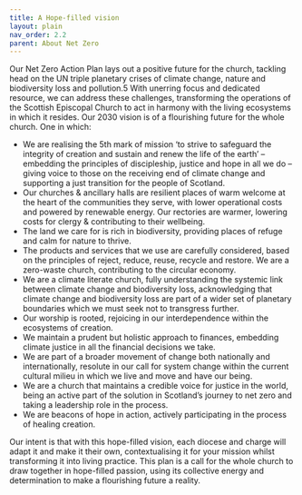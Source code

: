 ```yaml
---
title: A Hope-filled vision
layout: plain
nav_order: 2.2
parent: About Net Zero
---
```


Our Net Zero Action Plan lays out a positive future for the church, tackling head on the UN triple planetary crises of climate change, nature and biodiversity loss and pollution.5 With unerring focus and dedicated resource, we can address these challenges, transforming the operations of the Scottish Episcopal Church to act in harmony with the living ecosystems in which it resides.
Our 2030 vision is of a flourishing future for the whole church. One in which:

* We are realising the 5th mark of mission ‘to strive to safeguard the integrity of creation and sustain and renew the life of the earth’ – embedding the principles of discipleship, justice and hope in all we do – giving voice to those on the receiving end of climate change and supporting a just transition for the people of Scotland.
* Our churches & ancillary halls are resilient places of warm welcome at the heart of the communities they serve, with lower operational costs and powered by renewable energy. Our rectories are warmer, lowering costs for clergy & contributing to their wellbeing.
* The land we care for is rich in biodiversity, providing places of refuge and calm for nature to thrive.
* The products and services that we use are carefully considered, based on the principles of reject, reduce, reuse, recycle and restore. We are a zero-waste church, contributing to the circular economy.
* We are a climate literate church, fully understanding the systemic link between climate change and biodiversity loss, acknowledging that climate change and biodiversity loss are part of a wider set of planetary boundaries which we must seek not to transgress further.
* Our worship is rooted, rejoicing in our interdependence within the ecosystems of creation.
* We maintain a prudent but holistic approach to finances, embedding climate justice in all the financial decisions we take.
* We are part of a broader movement of change both nationally and internationally, resolute in our call for system change within the current cultural milieu in which we live and move and have our being.
* We are a church that maintains a credible voice for justice in the world, being an active part of the solution in Scotland’s journey to net zero and taking a leadership role in the process.
* We are beacons of hope in action, actively participating in the process of healing creation.

Our intent is that with this hope-filled vision, each diocese and charge will adapt it and make it their own, contextualising it for your mission whilst transforming it into living practice. This plan is a call for the whole church to draw together in hope-filled passion, using its collective energy and determination to make a flourishing future a reality.

